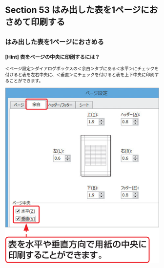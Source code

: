 # Section 53 はみ出した表を1ページにおさめて印刷する

## はみ出した表を1ページにおさめる

### [Hint] 表をページの中央に印刷するには？

＜ページ設定＞ダイアログボックスの＜余白＞タブにある＜水平＞にチェックを付けると表を左右中央に、＜垂直＞にチェックを付けると表を上下中央に印刷することができます。

![hint](006.png)
